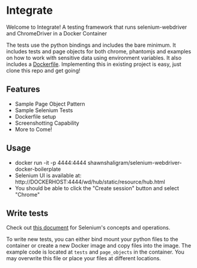 # Integrate
Welcome to Integrate! A testing framework that runs selenium-webdriver and ChromeDriver in a Docker Container

The tests use the python bindings and includes the bare minimum. It includes tests and page objects for both chrome, phantomjs and examples on how to work with sensitive data using environment variables. It also includes a [Dockerfile](https://github.com/shawnshaligram/selenium-python-docker-boilerplate/blob/master/Dockerfile). Implementing this in existing project is easy, just clone this repo and get going!

## Features
 - Sample Page Object Pattern 
 - Sample Selenium Tests 
 - Dockerfile setup
 - Screenshotting Capability
 - More to Come! 

## Usage

- docker run -it -p 4444:4444 shawnshaligram/selenium-webdriver-docker-boilerplate
- Selenium UI is available at: http://DOCKERHOST:4444/wd/hub/static/resource/hub.html
- You should be able to click the "Create session" button and select "Chrome"

## Write tests

Check out [this document](http://www.seleniumhq.org/docs/) for Selenium's concepts and operations.

To write new tests, you can either bind mount your python files to the container or create a new Docker image and copy files into the image.
The example code is located at `tests` and `page_objects` in the container. You may overwrite this file or place your files at different locations.
